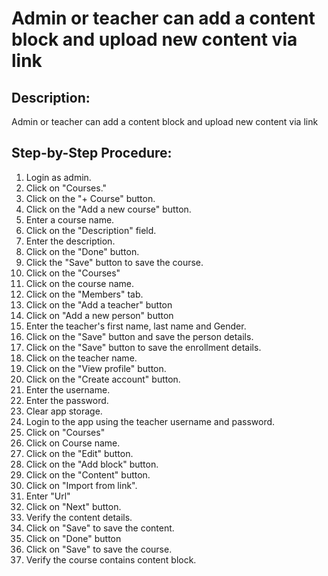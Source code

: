 # Admin or teacher can add a content block and upload new content via link

## Description:

Admin or teacher can add a content block and upload new content via link

## Step-by-Step Procedure:

1. Login as admin.
2. Click on "Courses."
3. Click on the "+ Course" button.
4. Click on the "Add a new course" button.
5. Enter a course name.
6. Click on the "Description" field.
7. Enter the description.
8. Click on the "Done" button.
9. Click the "Save" button to save the course.
10. Click on the "Courses"
11. Click on the course name.
12. Click on the "Members" tab.
13. Click on the "Add a teacher" button
14. Click on "Add a new person" button
15. Enter the teacher's first name, last name and Gender.
16. Click on the "Save" button and save the person details.
17. Click on the "Save" button to save the enrollment details.
18. Click on the teacher name.
19. Click on the "View profile" button.
20. Click on the "Create account" button.
21. Enter the username.
22. Enter the password.
23. Clear app storage. 
24. Login to the app using the teacher username and password.
25. Click on "Courses"
26. Click on Course name. 
27. Click on the "Edit" button. 
28. Click on the "Add block" button. 
29. Click on the "Content" button. 
30. Click on "Import from link". 
31. Enter "Url"
32. Click on "Next" button. 
33. Verify the content details. 
34. Click on "Save" to save the content. 
35. Click on "Done" button 
36. Click on "Save" to save the course. 
37. Verify the course contains content block.

